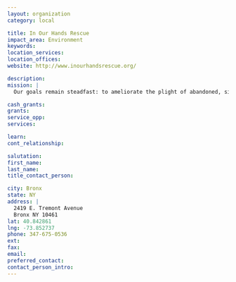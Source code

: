 ```yaml
---
layout: organization
category: local

title: In Our Hands Rescue
impact_area: Environment
keywords: 
location_services: 
location_offices: 
website: http://www.inourhandsrescue.org/

description: 
mission: |
  Our goals remain steadfast: to ameliorate the plight of abandoned, sick, injured, or neglected animals in New York City; to promote and require spay and neuter as a means of controlling the tragic pet population problem, and to offer refuge, whenever possible, to the neediest animals, where ever they may be.

cash_grants: 
grants: 
service_opp: 
services: 

learn: 
cont_relationship: 

salutation: 
first_name: 
last_name: 
title_contact_person: 

city: Bronx
state: NY
address: |
  2419 E. Tremont Avenue     
  Bronx NY 10461
lat: 40.842861
lng: -73.852737
phone: 347-675-0536
ext: 
fax: 
email: 
preferred_contact: 
contact_person_intro: 
---
```

